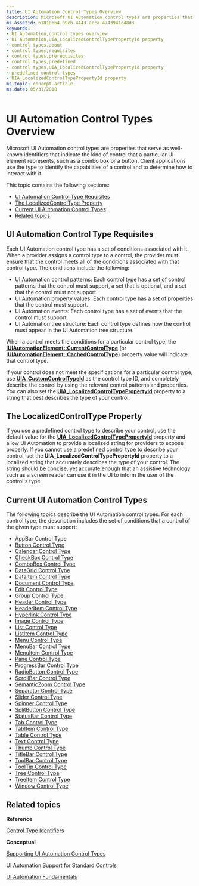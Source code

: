 ```yaml
---
title: UI Automation Control Types Overview
description: Microsoft UI Automation control types are properties that serve as well-known identifiers that indicate the kind of control that a particular UI element represents, such as a combo box or a button.
ms.assetid: 61818b64-09cb-4443-acca-4743941c48d3
keywords:
- UI Automation,control types overview
- UI Automation,UIA_LocalizedControlTypePropertyId property
- control types,about
- control types,requisites
- control types,prerequisites
- control types,predefined
- control types,UIA_LocalizedControlTypePropertyId property
- predefined control types
- UIA_LocalizedControlTypePropertyId property
ms.topic: concept-article
ms.date: 05/31/2018
---
```


# UI Automation Control Types Overview

Microsoft UI Automation control types are properties that serve as well-known identifiers that indicate the kind of control that a particular UI element represents, such as a combo box or a button. Client applications use the type to identify the capabilities of a control and to determine how to interact with it.

This topic contains the following sections:

-   [UI Automation Control Type Requisites](#ui-automation-control-type-requisites)
-   [The LocalizedControlType Property](#the-localizedcontroltype-property)
-   [Current UI Automation Control Types](#current-ui-automation-control-types)
-   [Related topics](#related-topics)

## UI Automation Control Type Requisites

Each UI Automation control type has a set of conditions associated with it. When a provider assigns a control type to a control, the provider must ensure that the control meets all of the conditions associated with that control type. The conditions include the following:

-   UI Automation control patterns: Each control type has a set of control patterns that the control must support, a set that is optional, and a set that the control must not support.
-   UI Automation property values: Each control type has a set of properties that the control must support.
-   UI Automation events: Each control type has a set of events that the control must support.
-   UI Automation tree structure: Each control type defines how the control must appear in the UI Automation tree structure.

When a control meets the conditions for a particular control type, the [**IUIAutomationElement::CurrentControlType**](/windows/desktop/api/UIAutomationClient/nf-uiautomationclient-iuiautomationelement-get_currentcontroltype) (or [**IUIAutomationElement::CachedControlType**](/windows/desktop/api/UIAutomationClient/nf-uiautomationclient-iuiautomationelement-get_cachedcontroltype)) property value will indicate that control type.

If your control does not meet the specifications for a particular control type, use [**UIA\_CustomControlTypeId**](uiauto-controltype-ids.md) as the control type ID, and completely describe the control by using the relevant control patterns and properties. You can also set the [**UIA\_LocalizedControlTypePropertyId**](uiauto-automation-element-propids.md) property to a string that best describes the type of your control.

## The LocalizedControlType Property

If you use a predefined control type to describe your control, use the default value for the [**UIA\_LocalizedControlTypePropertyId**](uiauto-automation-element-propids.md) property and allow UI Automation to provide a localized string for providers to expose properly. If you cannot use a predefined control type to describe your control, set the **UIA\_LocalizedControlTypePropertyId** property to a localized string that accurately describes the type of your control. The string should be concise, yet accurate enough that an assistive technology such as a screen reader can use it in the UI to inform the user of the control's type.

## Current UI Automation Control Types

The following topics describe the UI Automation control types. For each control type, the description includes the set of conditions that a control of the given type must support:

-   AppBar Control Type
-   [Button Control Type](uiauto-supportbuttoncontroltype.md)
-   [Calendar Control Type](uiauto-supportcalendarcontroltype.md)
-   [CheckBox Control Type](uiauto-supportcheckboxcontroltype.md)
-   [ComboBox Control Type](uiauto-supportcomboboxcontroltype.md)
-   [DataGrid Control Type](uiauto-supportdatagridcontroltype.md)
-   [DataItem Control Type](uiauto-supportdataitemcontroltype.md)
-   [Document Control Type](uiauto-supportdocumentcontroltype.md)
-   [Edit Control Type](uiauto-supporteditcontroltype.md)
-   [Group Control Type](uiauto-supportgroupcontroltype.md)
-   [Header Control Type](uiauto-supportheadercontroltype.md)
-   [HeaderItem Control Type](uiauto-supportheaderitemcontroltype.md)
-   [Hyperlink Control Type](uiauto-supporthyperlinkcontroltype.md)
-   [Image Control Type](uiauto-supportimagecontroltype.md)
-   [List Control Type](uiauto-supportlistcontroltype.md)
-   [ListItem Control Type](uiauto-supportlistitemcontroltype.md)
-   [Menu Control Type](uiauto-supportmenucontroltype.md)
-   [MenuBar Control Type](uiauto-supportmenubarcontroltype.md)
-   [MenuItem Control Type](uiauto-supportmenuitemcontroltype.md)
-   [Pane Control Type](uiauto-supportpanecontroltype.md)
-   [ProgressBar Control Type](uiauto-supportprogressbarcontroltype.md)
-   [RadioButton Control Type](uiauto-supportradiobuttoncontroltype.md)
-   [ScrollBar Control Type](uiauto-supportscrollbarcontroltype.md)
-   [SemanticZoom Control Type](/windows/desktop/WinAuto/uiauto-supportsemanticzoomcontroltype)
-   [Separator Control Type](uiauto-supportseparatorcontroltype.md)
-   [Slider Control Type](uiauto-supportslidercontroltype.md)
-   [Spinner Control Type](uiauto-supportspinnercontroltype.md)
-   [SplitButton Control Type](uiauto-supportsplitbuttoncontroltype.md)
-   [StatusBar Control Type](uiauto-supportstatusbarcontroltype.md)
-   [Tab Control Type](uiauto-supporttabcontroltype.md)
-   [TabItem Control Type](uiauto-supporttabitemcontroltype.md)
-   [Table Control Type](uiauto-supporttablecontroltype.md)
-   [Text Control Type](uiauto-supporttextcontroltype.md)
-   [Thumb Control Type](uiauto-supportthumbcontroltype.md)
-   [TitleBar Control Type](uiauto-supporttitlebarcontroltype.md)
-   [ToolBar Control Type](uiauto-supporttoolbarcontroltype.md)
-   [ToolTip Control Type](uiauto-supporttooltipcontroltype.md)
-   [Tree Control Type](uiauto-supporttreecontroltype.md)
-   [TreeItem Control Type](uiauto-supporttreeitemcontroltype.md)
-   [Window Control Type](uiauto-supportwindowcontroltype.md)

## Related topics

<dl> <dt>

**Reference**
</dt> <dt>

[Control Type Identifiers](uiauto-controltype-ids.md)
</dt> <dt>

**Conceptual**
</dt> <dt>

[Supporting UI Automation Control Types](uiauto-supportinguiautocontroltypes.md)
</dt> <dt>

[UI Automation Support for Standard Controls](uiauto-controlsupport.md)
</dt> <dt>

[UI Automation Fundamentals](entry-uiautocore-overview.md)
</dt> </dl>

 

 
